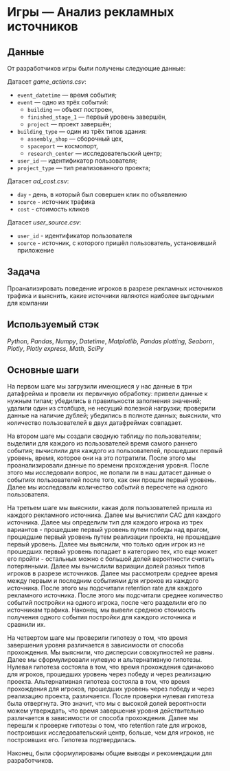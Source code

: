 # Игры — Анализ рекламных источников


## Данные

От разработчиков игры были получены следующие данные:

Датасет *game_actions.csv*:

- `event_datetime` — время события;
- `event` — одно из трёх событий:
    - `building` — объект построен,
    - `finished_stage_1` — первый уровень завершён,
    - `project` — проект завершён;
- `building_type` — один из трёх типов здания:
    - `assembly_shop` — сборочный цех,
    - `spaceport` — космопорт,
    - `research_center` — исследовательский центр;
- `user_id` — идентификатор пользователя;
- `project_type` — тип реализованного проекта;


Датасет *ad_cost.csv*:

- `day` - день, в который был совершен клик по объявлению
- `source` - источник трафика
- `cost` - стоимость кликов


Датасет *user_source.csv*:

- `user_id` - идентификатор пользователя
- `source` - источник, с которого пришёл пользователь, установивший приложение
	
## Задача

Проанализировать поведение игроков в разрезе рекламных источников трафика и выяснить, какие источники являются наиболее выгодными для компании

## Используемый стэк
*Python*, *Pandas*, *Numpy*, *Datetime*, *Matplotlib*, *Pandas plotting*, *Seaborn*, *Plotly*, *Plotly express*, *Math*, *SciPy* 


## Основные шаги

<p>На первом шаге мы загрузили имеющиеся у нас данные в три датафрейма и провели их первичную обработку: привели данные к нужным типам; убедились в правильности заполнения значений; удалили один из столбцов, не несущий полезной нагрузки; проверили данные на наличие дублей; убедились в полноте данных; выяснили, что количество пользователей в двух датафреймах совпадает.

<p>На втором шаге мы создали сводную таблицу по пользователям; выделили для каждого из пользователей время самого раннего события; вычислили для каждого из пользователей, прошедших первый уровень, время, которое они на это потратили. После этого мы проанализировали данные по времени прохождения уровня. После этого мы исследовали вопрос, не попали ли в наш датасет данные о событиях пользователей после того, как они прошли первый уровень. Далее мы исследовали количество событий в пересчете на одного пользователя. 

<p>На третьем шаге мы выяснили, какая доля пользователей пришла из каждого рекламного источника. Далее мы вычислили CAC для каждого источника. Далее мы определили тип для каждого игрока из трех вариантов - прошедшие первый уровень путем победы над врагом, прошедшие первый уровень путем реализации проекта, не прошедшие первый уровень. Далее мы выяснили, что только один игрок из не прошедших первый уровень попадает в категорию тех, кто еще может его пройти - остальных можно с большой долей вероятности считать потерянными. Далее мы вычислили вариации долей разных типов игроков в разрезе источников. Далее мы рассмотрели среднее время между первым и последним событиями для игроков из каждого источника. После этого мы подсчитали retention rate для каждого рекламного источника. После этого мы подсчитали среднее количество событий постройки на одного игрока, после чего разделили его по источникам трафика. Наконец, мы вывели среднюю стоимость получения одного события постройки для каждого источника и сравнили их.

<p>На четвертом шаге мы проверили гипотезу о том, что время завершения уровня различается в зависимости от способа прохождения. Мы выяснили, что дисперсии совокупностей не равны. Далее мы сформулировали нулевую и альтернативную гипотезы. Нулевая гипотеза состояла в том, что время прохождения одинаково для игроков, прошедших уровень через победу и через реализацию проекта. Альтернативная гипотеза состояла в том, что время прохождения для игроков, прошедших уровень через победу и через реализацию проекта, различается. После проверки нулевая гипотеза была отвергнута. Это значит, что мы с высокой долей вероятности можем утверждать, что время завершения уровня действительно различается в зависимости от способа прохождения. Далее мы перешли к проверке гипотезы о том, что retention rate для игроков, построивших исследовательский центр, больше, чем для игроков, не построивших его. Гипотеза подтвердилась.

<p>Наконец, были сформулированы общие выводы и рекомендации для разработчиков.

